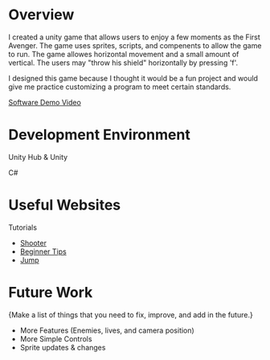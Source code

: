 # Overview

I created a unity game that allows users to enjoy a few moments as the First Avenger. The game uses sprites, scripts, and compenents to allow the game to run. The game allowes horizontal movement and a small amount of vertical. The users may "throw his shield" horizontally by pressing 'f'.

I designed this game because I thought it would be a fun project and would give me practice customizing a program to meet certain standards.

[Software Demo Video](https://youtu.be/fQB5u9k-6kk)

# Development Environment

Unity Hub & Unity

C#

# Useful Websites

Tutorials
- [Shooter](https://www.youtube.com/watch?v=vkKulG71Yzo)
- [Beginner Tips](https://www.youtube.com/watch?v=XtQMytORBmM&t=1305s)
- [Jump](https://www.youtube.com/watch?v=6xn0Sokihdc&t=384s)


# Future Work

{Make a list of things that you need to fix, improve, and add in the future.}

- More Features (Enemies, lives, and camera position)
- More Simple Controls
- Sprite updates & changes
